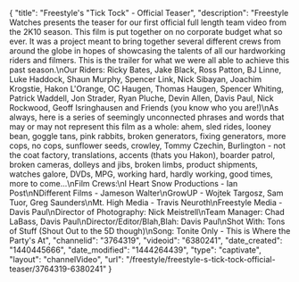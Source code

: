 {
    "title": "Freestyle's \"Tick Tock\" -  Official Teaser",
    "description": "Freestyle Watches presents the teaser for our first official full length team video from the 2K10 season. This film is put together on no corporate budget what so ever. It was a project meant to bring together several different crews from around the globe in hopes of showcasing the talents of all our hardworking riders and filmers. This is the trailer for what we were all able to achieve this past season.\nOur Riders: Ricky Bates, Jake Black, Ross Patton, BJ Linne, Luke Haddock, Shaun Murphy, Spencer Link, Nick Sibayan, Joachim Krogstie, Hakon L'Orange, OC Haugen, Thomas Haugen, Spencer Whiting, Patrick Waddell, Jon Strader, Ryan Pluche, Devin Allen, Davis Paul, Nick Rockwood, Geoff Isringhausen and Friends (you know who you are!)\nAs always, here is a series of seemingly unconnected phrases and words that may or may not represent this film as a whole: ahem, sled rides, looney bean, goggle tans, pink rabbits, broken generators, fixing generators, more cops, no cops, sunflower seeds, crowley, Tommy Czechin, Burlington - not the coat factory, translations, accents (thats you Hakon), boarder patrol, broken cameras, dolleys and jibs, broken limbs, product shipments, watches galore, DVDs, MPG, working hard, hardly working, good times, more to come...\nFilm Crews:\nI Heart Snow Productions - Ian Post\nNDifferent Films - Jameson Walter\nGrowUP - Wojtek Targosz, Sam Tuor, Greg Saunders\nMt. High Media - Travis Neuroth\nFreestyle Media - Davis Paul\nDirector of Photography: Nick Meistrell\nTeam Manager: Chad LaBass, Davis Paul\nDirector\/Editor\/Blah,Blah: Davis Paul\nShot With: Tons of Stuff (Shout Out to the 5D though)\nSong: Tonite Only - This is Where the Party's At",
    "channelid": "3764319",
    "videoid": "6380241",
    "date_created": "1440445666",
    "date_modified": "1444264439",
    "type": "captivate",
    "layout": "channelVideo",
    "url": "\/freestyle\/freestyle-s-tick-tock-official-teaser\/3764319-6380241"
}